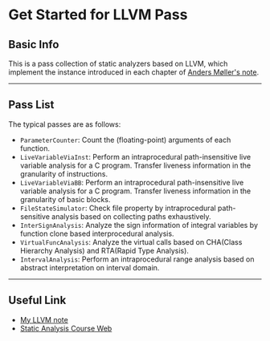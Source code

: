 # Get Started for LLVM Pass

## Basic Info

This is a pass collection of static analyzers based on LLVM, which implement the instance introduced in each chapter of [Anders Møller's note](https://cs.au.dk/~amoeller/spa/).

---

## Pass List

The typical passes are as follows:

- `ParameterCounter`: Count the (floating-point) arguments of each function.
- `LiveVariableViaInst`: Perform an intraprocedural path-insensitive live variable analysis for a C program. Transfer liveness information in the granularity of instructions.
- `LiveVariableViaBB`: Perform an intraprocedural path-insensitive live variable analysis for a C program. Transfer liveness information in the granularity of basic blocks.
- `FileStateSimulator`: Check file property by intraprocedural path-sensitive analysis based on collecting paths exhaustively.
- `InterSignAnalysis`: Analyze the sign information of integral variables by function clone based interprocedural analysis.
- `VirtualFuncAnalysis`: Analyze the virtual calls based on CHA(Class Hierarchy Analysis) and RTA(Rapid Type Analysis).
- `IntervalAnalysis`: Perform an intraprocedural range analysis based on abstract interpretation on interval domain.

---

## Useful Link

- [My LLVM note](https://www.notion.so/LLVM-15c86e75470645f99b0f7d950603a683)
- [Static Analysis Course Web](https://www.notion.so/Static-Analysis-Course-ba01aa357d6d4fbca9b31ac3913a9a3e)